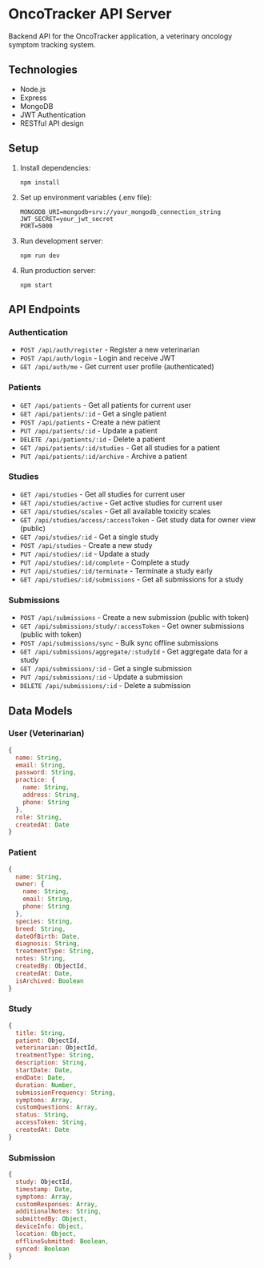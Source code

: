 # OncoTracker API Server

Backend API for the OncoTracker application, a veterinary oncology symptom tracking system.

## Technologies

- Node.js
- Express
- MongoDB
- JWT Authentication
- RESTful API design

## Setup

1. Install dependencies:
   ```
   npm install
   ```

2. Set up environment variables (.env file):
   ```
   MONGODB_URI=mongodb+srv://your_mongodb_connection_string
   JWT_SECRET=your_jwt_secret
   PORT=5000
   ```

3. Run development server:
   ```
   npm run dev
   ```

4. Run production server:
   ```
   npm start
   ```

## API Endpoints

### Authentication

- `POST /api/auth/register` - Register a new veterinarian
- `POST /api/auth/login` - Login and receive JWT
- `GET /api/auth/me` - Get current user profile (authenticated)

### Patients

- `GET /api/patients` - Get all patients for current user
- `GET /api/patients/:id` - Get a single patient
- `POST /api/patients` - Create a new patient
- `PUT /api/patients/:id` - Update a patient
- `DELETE /api/patients/:id` - Delete a patient
- `GET /api/patients/:id/studies` - Get all studies for a patient
- `PUT /api/patients/:id/archive` - Archive a patient

### Studies

- `GET /api/studies` - Get all studies for current user
- `GET /api/studies/active` - Get active studies for current user
- `GET /api/studies/scales` - Get all available toxicity scales
- `GET /api/studies/access/:accessToken` - Get study data for owner view (public)
- `GET /api/studies/:id` - Get a single study
- `POST /api/studies` - Create a new study
- `PUT /api/studies/:id` - Update a study
- `PUT /api/studies/:id/complete` - Complete a study
- `PUT /api/studies/:id/terminate` - Terminate a study early
- `GET /api/studies/:id/submissions` - Get all submissions for a study

### Submissions

- `POST /api/submissions` - Create a new submission (public with token)
- `GET /api/submissions/study/:accessToken` - Get owner submissions (public with token)
- `POST /api/submissions/sync` - Bulk sync offline submissions
- `GET /api/submissions/aggregate/:studyId` - Get aggregate data for a study
- `GET /api/submissions/:id` - Get a single submission
- `PUT /api/submissions/:id` - Update a submission
- `DELETE /api/submissions/:id` - Delete a submission

## Data Models

### User (Veterinarian)
```javascript
{
  name: String,
  email: String,
  password: String,
  practice: {
    name: String,
    address: String,
    phone: String
  },
  role: String,
  createdAt: Date
}
```

### Patient
```javascript
{
  name: String,
  owner: {
    name: String,
    email: String,
    phone: String
  },
  species: String,
  breed: String,
  dateOfBirth: Date,
  diagnosis: String,
  treatmentType: String,
  notes: String,
  createdBy: ObjectId,
  createdAt: Date,
  isArchived: Boolean
}
```

### Study
```javascript
{
  title: String,
  patient: ObjectId,
  veterinarian: ObjectId,
  treatmentType: String,
  description: String,
  startDate: Date,
  endDate: Date,
  duration: Number,
  submissionFrequency: String,
  symptoms: Array,
  customQuestions: Array,
  status: String,
  accessToken: String,
  createdAt: Date
}
```

### Submission
```javascript
{
  study: ObjectId,
  timestamp: Date,
  symptoms: Array,
  customResponses: Array,
  additionalNotes: String,
  submittedBy: Object,
  deviceInfo: Object,
  location: Object,
  offlineSubmitted: Boolean,
  synced: Boolean
}
``` 